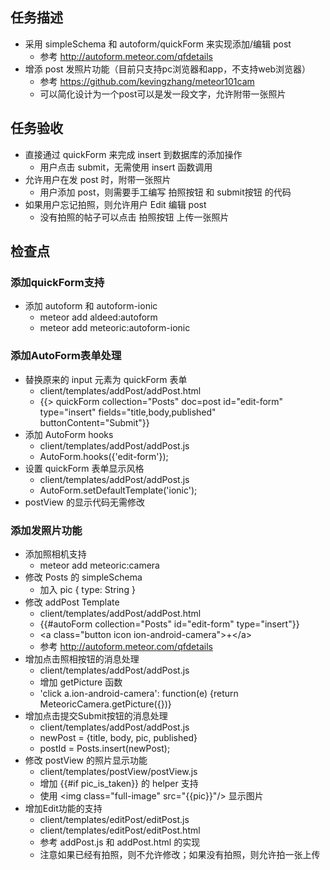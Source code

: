 ## 任务描述
* 采用 simpleSchema 和 autoform/quickForm 来实现添加/编辑 post
  - 参考 http://autoform.meteor.com/qfdetails
* 增添 post 发照片功能（目前只支持pc浏览器和app，不支持web浏览器）
  - 参考 https://github.com/kevingzhang/meteor101cam
  - 可以简化设计为一个post可以是发一段文字，允许附带一张照片

## 任务验收
* 直接通过 quickForm 来完成 insert 到数据库的添加操作
  - 用户点击 submit，无需使用 insert 函数调用
* 允许用户在发 post 时，附带一张照片
  - 用户添加 post，则需要手工编写 拍照按钮 和 submit按钮 的代码
* 如果用户忘记拍照，则允许用户 Edit 编辑 post
  - 没有拍照的帖子可以点击 拍照按钮 上传一张照片

## 检查点 

### 添加quickForm支持
* 添加 autoform 和 autoform-ionic
  - meteor add aldeed:autoform
  - meteor add meteoric:autoform-ionic

### 添加AutoForm表单处理
* 替换原来的 input 元素为 quickForm 表单
  - client/templates/addPost/addPost.html
  - {{> quickForm collection="Posts" doc=post id="edit-form" type="insert" fields="title,body,published" buttonContent="Submit"}} 
* 添加 AutoForm hooks
  - client/templates/addPost/addPost.js 
  - AutoForm.hooks({'edit-form'});
* 设置 quickForm 表单显示风格
  - client/templates/addPost/addPost.js 
  - AutoForm.setDefaultTemplate('ionic');
* postView 的显示代码无需修改

### 添加发照片功能
* 添加照相机支持
  - meteor add meteoric:camera
* 修改 Posts 的 simpleSchema 
  - 加入 pic { type: String }
* 修改 addPost Template
  - client/templates/addPost/addPost.html
  - {{#autoForm collection="Posts" id="edit-form" type="insert"}}
  - \<a class="button icon ion-android-camera"\>+\</a\>
  - 参考 http://autoform.meteor.com/qfdetails
* 增加点击照相按钮的消息处理
  - client/templates/addPost/addPost.js 
  - 增加 getPicture 函数
  - 'click a.ion-android-camera': function(e) {return MeteoricCamera.getPicture({})}
* 增加点击提交Submit按钮的消息处理
  - client/templates/addPost/addPost.js 
  - newPost = {title, body, pic, published}
  - postId = Posts.insert(newPost);
* 修改 postView 的照片显示功能
  - client/templates/postView/postView.js 
  - 增加 {{#if pic_is_taken}} 的 helper 支持
  - 使用 \<img class="full-image" src="{{pic}}"/\> 显示图片
* 增加Edit功能的支持
  - client/templates/editPost/editPost.js 
  - client/templates/editPost/editPost.html
  - 参考 addPost.js 和 addPost.html 的实现
  - 注意如果已经有拍照，则不允许修改；如果没有拍照，则允许拍一张上传
